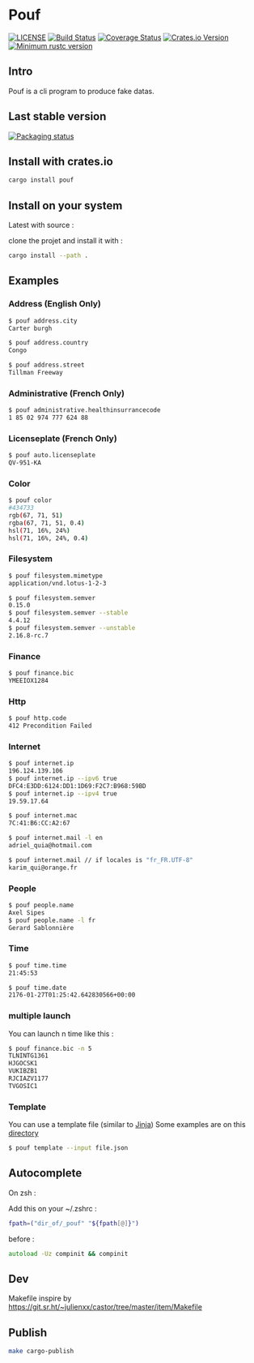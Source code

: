 # Pouf

[![LICENSE](https://img.shields.io/badge/license-MIT-blue.svg)](LICENSE)
[![Build Status](https://github.com/mothsART/pouf/actions/workflows/ci.yml/badge.svg)](https://github.com/mothsART/pouf/actions/workflows/ci.yml)
[![Coverage Status](https://coveralls.io/repos/github/mothsART/pouf/badge.svg?branch=master)](https://coveralls.io/github/mothsART/pouf?branch=master)
[![Crates.io Version](https://img.shields.io/crates/v/pouf.svg)](https://crates.io/crates/pouf)
[![Minimum rustc version](https://img.shields.io/badge/rustc-1.60.0+-lightgray.svg)](#rust-version-requirements)

## Intro

Pouf is a cli program to produce fake datas.

## Last stable version

[![Packaging status](https://repology.org/badge/vertical-allrepos/pouf.svg)](https://repology.org/project/pouf/versions)

## Install with crates.io

```zsh
cargo install pouf
```

## Install on your system

Latest with source :

clone the projet and install it with :

```zsh
cargo install --path .
```

## Examples

### Address (English Only)

```zsh
$ pouf address.city
Carter burgh
```

```zsh
$ pouf address.country
Congo
```

```zsh
$ pouf address.street
Tillman Freeway
```

### Administrative (French Only)

```zsh
$ pouf administrative.healthinsurrancecode
1 85 02 974 777 624 88
```

### Licenseplate (French Only)

```zsh
$ pouf auto.licenseplate
QV-951-KA
```

### Color

```zsh
$ pouf color
#434733
rgb(67, 71, 51)
rgba(67, 71, 51, 0.4)
hsl(71, 16%, 24%)
hsl(71, 16%, 24%, 0.4)
```

### Filesystem

```zsh
$ pouf filesystem.mimetype
application/vnd.lotus-1-2-3
```

```zsh
$ pouf filesystem.semver
0.15.0
$ pouf filesystem.semver --stable
4.4.12
$ pouf filesystem.semver --unstable
2.16.8-rc.7
```

### Finance

```zsh
$ pouf finance.bic
YMEEIOX1284
```

### Http

```zsh
$ pouf http.code
412 Precondition Failed
```

### Internet

```zsh
$ pouf internet.ip
196.124.139.106
$ pouf internet.ip --ipv6 true
DFC4:E3DD:6124:DD1:1D69:F2C7:B968:59BD
$ pouf internet.ip --ipv4 true
19.59.17.64
```

```zsh
$ pouf internet.mac
7C:41:B6:CC:A2:67
```

```zsh
$ pouf internet.mail -l en
adriel_quia@hotmail.com
```

```zsh
$ pouf internet.mail // if locales is "fr_FR.UTF-8"
karim_qui@orange.fr
```

### People

```zsh
$ pouf people.name
Axel Sipes
$ pouf people.name -l fr
Gerard Sablonnière
```

### Time

```zsh
$ pouf time.time
21:45:53
```

```zsh
$ pouf time.date
2176-01-27T01:25:42.642830566+00:00
```

### multiple launch

You can launch n time like this :

```zsh
$ pouf finance.bic -n 5
TLNINTG1361
HJGOCSK1
VUKIBZB1
RJCIAZV1177
TVGOSIC1
```

### Template

You can use a template file (similar to [Jinja](https://jinja.palletsprojects.com))
Some examples are on this [directory](examples/templates)


```zsh
$ pouf template --input file.json
```

## Autocomplete

On zsh :

Add this on your ~/.zshrc :

```zsh
fpath=("dir_of/_pouf" "${fpath[@]}")
```

before :
```zsh
autoload -Uz compinit && compinit
```

## Dev

Makefile inspire by https://git.sr.ht/~julienxx/castor/tree/master/item/Makefile

## Publish

```zsh
make cargo-publish
```
